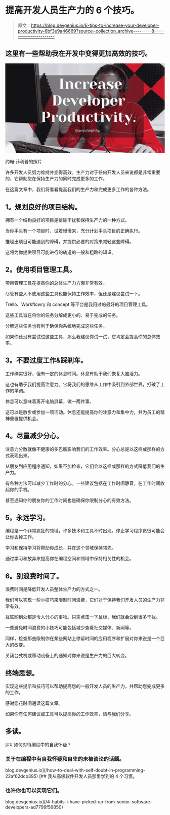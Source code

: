 # 提高开发人员生产力的 6 个技巧。

> 原文：<https://blog.devgenius.io/6-tips-to-increase-your-developer-productivity-6bf3e9a46669?source=collection_archive---------8----------------------->

## 这里有一些帮助我在开发中变得更加高效的技巧。

![](img/f5cf8accabca70a3b5f8ff1440b99563.png)

约翰·菲利普的照片

许多开发人员努力维持并变得高效。生产力对于任何开发人员来说都是非常重要的，它帮助您在保持生产力的同时完成更多的工作。

在这篇文章中，我们将看看提高我们的生产力和完成更多工作的各种方法。

## **1。规划良好的项目结构。**

拥有一个结构良好的项目是排除干扰和保持生产力的一种方式。

当你手头有一个项目时，试着慢慢来，充分计划手头项目的正确执行。

推理出项目可能遇到的障碍，并提供必要的对策来减轻这些障碍。

这将为你提供项目可能进行的轨道的一般和粗略的知识。

## **2。使用项目管理工具。**

项目管理工具在提高你的总体生产力方面非常有效。

尽管有些人不使用这些工具也能保持工作效率，但还是建议尝试一下。

Trello、Workflowry 和 concept 等平台是我用过的最好的项目管理工具。

这些工具旨在将你的任务分解成更小的、易于完成的任务。

分解这些任务也有利于确保你系统地完成这些任务。

如果你还没有尝试过这些工具，那么我建议你试一试，它肯定会提高你的总体效率。

## **3。不要过度工作&踩刹车。**

工作确实很好，但有一定的休息时间。休息有助于我们恢复大脑活力。

这也有助于我们提高注意力。它将我们的思维从工作中吸引到外部世界，打破了工作的单调。

休息可以意味着离开电脑屏幕，做一两件事。

这可以是散步或参加一项活动。休息还能提高你的注意力和集中力，并为员工的精神重置提供机会。

## **4。尽量减少分心。**

注意力分散就像不健康的多巴胺影响我们的工作效率。分心总是以这样或那样的方式表现出来。

从朋友到应用程序通知，如果不加检查，它们会以这样或那样的方式降低我们的生产力。

有各种方法可以减少工作时的分心。一些建议包括在工作时间静音，在工作时间收起你的手机。

甚至通知你的朋友你的工作时间也是确保你限制分心的有效方法。

## **5。永远学习。**

编程是一个非常疯狂的领域，许多技术和工具不时出现。停止学习程序员很可能会让你丢掉工作。

学习和保持学习将帮助你成长，并在这个领域保持领先。

通过学习和放弃来提高你在编程空间和领域中保持相关性的机会。

## **6。别浪费时间了。**

浪费时间是降低开发人员整体生产力的方式之一。

我们可以实现一些小技巧来限制时间浪费，它们对于保持我们开发人员的生产力非常有效。

互联网到处都是令人分心的事物。只需点击一下鼠标，我们就会受到很多干扰。

一些避免时间浪费的小技巧可能包括减少查看社交媒体、新闻等。

同样，检查那些限制你在某些网站上停留时间的应用程序和扩展对你来说是一个巨大的改变。

关闭台式机或移动设备上的通知对你来说是生产力的巨大转变。

## **终端思想。**

实现这些提示和技巧可以帮助提高您的一般开发人员的生产力，并帮助您完成更多的工作。

感谢您花时间通读这篇文章。

如果你有任何建议或工具可以提高你的工作效率，请与我们分享。

## **多读。**

[](/how-to-deal-with-self-doubt-in-programming-22af62dcb395) [## 如何对待编程中的自我怀疑？

### 关于在编程中有自我怀疑和自卑的未被谈论的话题。

blog.devgenius.io](/how-to-deal-with-self-doubt-in-programming-22af62dcb395) [](/4-habits-i-have-picked-up-from-senior-software-developers-ad7799f56850) [## 我从高级软件开发人员那里学到的 4 个习惯。

### 也许你也可以实现它们。

blog.devgenius.io](/4-habits-i-have-picked-up-from-senior-software-developers-ad7799f56850)